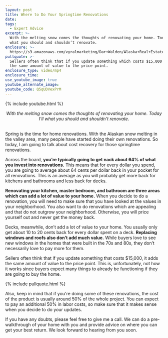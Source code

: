 ```yaml
---
layout: post
title: Where to Do Your Springtime Renovations
date:
tags:
  - Expert Advice
excerpt: >-
  With the melting snow comes the thoughts of renovating your home. Today I’ll
  what you should and shouldn’t renovate.
enclosure: >-
  https://s3.amazonaws.com/vyralmarketing/Dar+Walden/Alaska+Real+Estate+%257C+Dar+Walden-+renovations.mp4
pullquote: >-
  Sellers often think that if you update something which costs $15,000 it adds
  the same amount of value to the price point.
enclosure_type: video/mp4
enclosure_time:
use_youtube_image: true
youtube_alternate_image:
youtube_code: Q5qUDVexPrM
---
```


{% include youtube.html %}

<center><em>With the melting snow comes the thoughts of renovating your home. Today I’ll what you should and shouldn’t renovate.</em></center>

<center>&nbsp;</center>

Spring is the time for home renovations. With the Alaskan snow melting in the valley area, many people have started doing their own renovations. So today, I am going to talk about cost recovery for those springtime renovations.

Across the board, **you’re typically going to get nack about 64% of what you invest into renovations.** This means that for every dollar you spend, you are going to average about 64 cents per dollar back in your pocket for all renovations. This is an average as you will probably get more back for kitchens and bathrooms and less back for decks.

**Renovating your kitchen, master bedroom, and bathroom are three areas which can add a lot of value to your home.** When you decide to do a renovation, you will need to make sure that you have looked at the values in your neighborhood. You also want to do renovations which are appealing and that do not outgrow your neighborhood. Otherwise, you will price yourself out and never get the money back.

Decks, meanwhile, don’t add a lot of value to your home. You usually only get about 10 to 20 cents back for every dollar spent on a deck. **Replacing windows and roofs also don’t add much value.** While buyers love to see new windows in the homes that were built in the 70s and 80s, they don’t necessarily love to pay more for them.

Sellers often think that if you update something that costs $15,000, it adds the same amount of value to the price point. This is, unfortunately, not how it works since buyers expect many things to already be functioning if they are going to buy the home.

{% include pullquote.html %}

Also, keep in mind that if you're doing some of these renovations, the cost of the product is usually around 50% of the whole project. You can expect to pay an additional 50% in labor costs, so make sure that it makes sense when you decide to do your updates.

If you have any doubts, please feel free to give me a call. We can do a pre-walkthrough of your home with you and provide advice on where you can get your best return. We look forward to hearing from you soon.